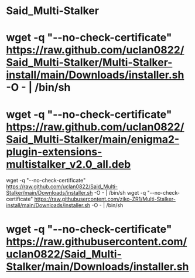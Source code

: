 # Said_Multi-Stalker
# wget -q "--no-check-certificate" https://raw.github.com/uclan0822/Said_Multi-Stalker/Multi-Stalker-install/main/Downloads/installer.sh -O - | /bin/sh
# wget -q "--no-check-certificate" https://raw.github.com/uclan0822/Said_Multi-Stalker/main/enigma2-plugin-extensions-multistalker_v2.0_all.deb
wget -q "--no-check-certificate" https://raw.github.com/uclan0822/Said_Multi-Stalker/main/Downloads/installer.sh -O - | /bin/sh
wget -q "--no-check-certificate" https://raw.githubusercontent.com/ziko-ZR1/Multi-Stalker-install/main/Downloads/installer.sh -O - | /bin/sh
# wget -q "--no-check-certificate" https://raw.githubusercontent.com/uclan0822/Said_Multi-Stalker/main/Downloads/installer.sh
